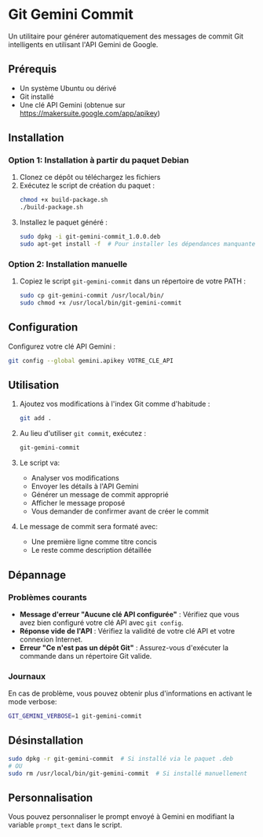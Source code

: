 # Git Gemini Commit

Un utilitaire pour générer automatiquement des messages de commit Git intelligents en utilisant l'API Gemini de Google.

## Prérequis

- Un système Ubuntu ou dérivé
- Git installé
- Une clé API Gemini (obtenue sur https://makersuite.google.com/app/apikey)

## Installation

### Option 1: Installation à partir du paquet Debian

1. Clonez ce dépôt ou téléchargez les fichiers
2. Exécutez le script de création du paquet :
   ```bash
   chmod +x build-package.sh
   ./build-package.sh
   ```
3. Installez le paquet généré :
   ```bash
   sudo dpkg -i git-gemini-commit_1.0.0.deb
   sudo apt-get install -f  # Pour installer les dépendances manquantes si nécessaire
   ```

### Option 2: Installation manuelle

1. Copiez le script `git-gemini-commit` dans un répertoire de votre PATH :
   ```bash
   sudo cp git-gemini-commit /usr/local/bin/
   sudo chmod +x /usr/local/bin/git-gemini-commit
   ```

## Configuration

Configurez votre clé API Gemini :

```bash
git config --global gemini.apikey VOTRE_CLE_API
```

## Utilisation

1. Ajoutez vos modifications à l'index Git comme d'habitude :

   ```bash
   git add .
   ```

2. Au lieu d'utiliser `git commit`, exécutez :

   ```bash
   git-gemini-commit
   ```

3. Le script va:

   - Analyser vos modifications
   - Envoyer les détails à l'API Gemini
   - Générer un message de commit approprié
   - Afficher le message proposé
   - Vous demander de confirmer avant de créer le commit

4. Le message de commit sera formaté avec:
   - Une première ligne comme titre concis
   - Le reste comme description détaillée

## Dépannage

### Problèmes courants

- **Message d'erreur "Aucune clé API configurée"** : Vérifiez que vous avez bien configuré votre clé API avec `git config`.
- **Réponse vide de l'API** : Vérifiez la validité de votre clé API et votre connexion Internet.
- **Erreur "Ce n'est pas un dépôt Git"** : Assurez-vous d'exécuter la commande dans un répertoire Git valide.

### Journaux

En cas de problème, vous pouvez obtenir plus d'informations en activant le mode verbose:

```bash
GIT_GEMINI_VERBOSE=1 git-gemini-commit
```

## Désinstallation

```bash
sudo dpkg -r git-gemini-commit  # Si installé via le paquet .deb
# OU
sudo rm /usr/local/bin/git-gemini-commit  # Si installé manuellement
```

## Personnalisation

Vous pouvez personnaliser le prompt envoyé à Gemini en modifiant la variable `prompt_text` dans le script.
